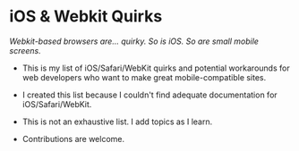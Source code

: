 # iOS & Webkit Quirks

_Webkit-based browsers are... quirky. So is iOS. So are small mobile screens._

- This is my list of iOS/Safari/WebKit quirks and potential workarounds for web developers who want to make great mobile-compatible sites.

- I created this list because I couldn't find adequate documentation for iOS/Safari/WebKit.

- This is not an exhaustive list. I add topics as I learn.

- Contributions are welcome.